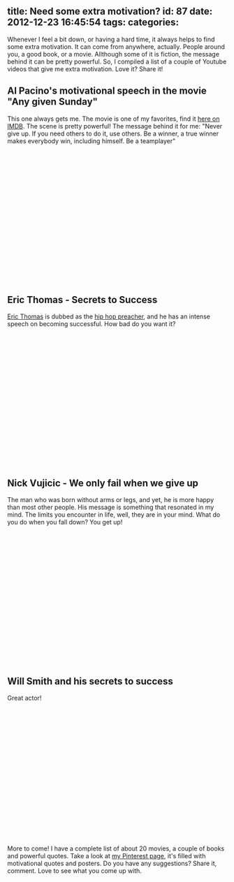 title: Need some extra motivation?
id: 87
date: 2012-12-23 16:45:54
tags:
categories:
---
Whenever I feel a bit down, or having a hard time, it always helps to find some extra motivation. It can come from anywhere, actually. People around you, a good book, or a movie. Allthough some of it is fiction, the message behind it can be pretty powerful. So, I compiled a list of a couple of Youtube videos that give me extra motivation. Love it? Share it!

<!--more-->

## Al Pacino's motivational speech in the movie "Any given Sunday"

This one always gets me. The movie is one of my favorites, find it [here on IMDB](http://www.imdb.com/title/tt0146838/ "Any Given Sunday on IMDB"). The scene is pretty powerful! The message behind it for me: "Never give up. If you need others to do it, use others. Be a winner, a true winner makes everybody win, including himself. Be a teamplayer"

<center><object width="490" height="300" classid="clsid:d27cdb6e-ae6d-11cf-96b8-444553540000" codebase="http://download.macromedia.com/pub/shockwave/cabs/flash/swflash.cab#version=6,0,40,0"><param name="wmode" value="transparent" /><param name="src" value="http://www.youtube.com/v/R9CD7uj2TL0&amp;rel=0&amp;hd=1&amp;showinfo=0&amp;autohide=1" /><embed width="490" height="300" type="application/x-shockwave-flash" src="http://www.youtube.com/v/R9CD7uj2TL0&amp;rel=0&amp;hd=1&amp;showinfo=0&amp;autohide=1" wmode="transparent" /></object></center>

## Eric Thomas - Secrets to Success

[Eric Thomas](http://twitter.com/Ericthomasbtc "Eric Thomas on Twitter") is dubbed as the [hip hop preacher](http://www.etinspires.com/ "Etinspires.com"), and he has an intense speech on becoming successful. How bad do you want it?

<center><object width="490" height="300" classid="clsid:d27cdb6e-ae6d-11cf-96b8-444553540000" codebase="http://download.macromedia.com/pub/shockwave/cabs/flash/swflash.cab#version=6,0,40,0"><param name="wmode" value="transparent" /><param name="src" value="http://www.youtube.com/v/ctl8OvyXl-A&amp;rel=0&amp;hd=1&amp;showinfo=0&amp;autohide=1" /><embed width="490" height="300" type="application/x-shockwave-flash" src="http://www.youtube.com/v/ctl8OvyXl-A&amp;rel=0&amp;hd=1&amp;showinfo=0&amp;autohide=1" wmode="transparent" /></object></center>

## Nick Vujicic - We only fail when we give up

The man who was born without arms or legs, and yet, he is more happy than most other people. His message is something that resonated in my mind. The limits you encounter in life, well, they are in your mind. What do you do when you fall down? You get up!

<center><object width="490" height="300" classid="clsid:d27cdb6e-ae6d-11cf-96b8-444553540000" codebase="http://download.macromedia.com/pub/shockwave/cabs/flash/swflash.cab#version=6,0,40,0"><param name="wmode" value="transparent" /><param name="src" value="http://www.youtube.com/v/0Zf1p4S3i5w&amp;rel=0&amp;hd=1&amp;showinfo=0" /><embed width="490" height="300" type="application/x-shockwave-flash" src="http://www.youtube.com/v/0Zf1p4S3i5w&amp;rel=0&amp;hd=1&amp;showinfo=0" wmode="transparent" /></object></center>

## Will Smith and his secrets to success

Great actor!

<center><object width="490" height="300" classid="clsid:d27cdb6e-ae6d-11cf-96b8-444553540000" codebase="http://download.macromedia.com/pub/shockwave/cabs/flash/swflash.cab#version=6,0,40,0"><param name="wmode" value="transparent" /><param name="src" value="http://www.youtube.com/v/q5nVqeVhgQE&amp;hd=1&amp;showinfo=0" /><embed width="490" height="300" type="application/x-shockwave-flash" src="http://www.youtube.com/v/q5nVqeVhgQE&amp;hd=1&amp;showinfo=0" wmode="transparent" /></object></center>

More to come! I have a complete list of about 20 movies, a couple of books and powerful quotes. Take a look at [my Pinterest page](http://pinterest.com/jelte/motivational-quotes/ "Motivational &amp; Quotes on Pinterest"), it's filled with motivational quotes and posters. Do you have any suggestions? Share it, comment. Love to see what you come up with.